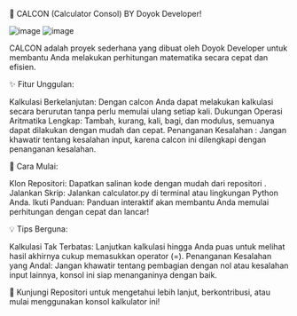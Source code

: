 
🚀 CALCON (Calculator Consol) BY Doyok Developer! 

![image](https://github.com/yogasaputra2896/CalCon-Calculator-Console-/assets/140365312/49930f51-ace1-47fa-b834-598fe606a92a)
![image](https://github.com/yogasaputra2896/CalCon-Calculator-Console-/assets/140365312/fac3b02c-1a2b-45fb-97a1-1ea8cebd06c8)

CALCON adalah proyek sederhana yang dibuat oleh Doyok Developer untuk membantu Anda melakukan perhitungan matematika secara cepat dan efisien.

✨ Fitur Unggulan:

Kalkulasi Berkelanjutan: Dengan calcon Anda dapat melakukan kalkulasi secara berurutan tanpa perlu memulai ulang setiap kali.
Dukungan Operasi Aritmatika Lengkap: Tambah, kurang, kali, bagi, dan modulus, semuanya dapat dilakukan dengan mudah dan cepat.
Penanganan Kesalahan : Jangan khawatir tentang kesalahan input, karena calcon ini dilengkapi dengan penanganan kesalahan.

🔧 Cara Mulai:

Klon Repositori: Dapatkan salinan kode dengan mudah dari repositori .
Jalankan Skrip: Jalankan calculator.py di terminal atau lingkungan Python Anda.
Ikuti Panduan: Panduan interaktif akan membantu Anda memulai perhitungan dengan cepat dan lancar!

💡 Tips Berguna:

Kalkulasi Tak Terbatas: Lanjutkan kalkulasi hingga Anda puas untuk melihat hasil akhirnya cukup memasukkan operator (=).
Penanganan Kesalahan yang Andal: Jangan khawatir tentang pembagian dengan nol atau kesalahan input lainnya, konsol ini siap menanganinya dengan baik.


🔗 Kunjungi Repositori untuk mengetahui lebih lanjut, berkontribusi, atau mulai menggunakan konsol kalkulator ini!

